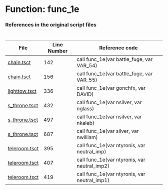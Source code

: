 # Function: func_1e 
### References in the original script files

#

| File | Line Number | Reference code |
| --- | --- | --- |
| [chain.tsct](../../../out/chain.tsct#L142) | 142 | call func_1e(var battle_fuge, var VAR_54) |
| [chain.tsct](../../../out/chain.tsct#L156) | 156 | call func_1e(var battle_fuge, var VAR_55) |
| [lighttow.tsct](../../../out/lighttow.tsct#L336) | 336 | call func_1e(var gonchfx, var DAVID) |
| [s_throne.tsct](../../../out/s_throne.tsct#L432) | 432 | call func_1e(var nsilver, var nglass) |
| [s_throne.tsct](../../../out/s_throne.tsct#L497) | 497 | call func_1e(var nsilver, var nkaleb) |
| [s_throne.tsct](../../../out/s_throne.tsct#L687) | 687 | call func_1e(var silver, var nwilliam) |
| [teleroom.tsct](../../../out/teleroom.tsct#L395) | 395 | call func_1e(var ntyronis, var neutral_imp) |
| [teleroom.tsct](../../../out/teleroom.tsct#L407) | 407 | call func_1e(var ntyronis, var neutral_imp2) |
| [teleroom.tsct](../../../out/teleroom.tsct#L419) | 419 | call func_1e(var ntyronis, var neutral_imp1) |
